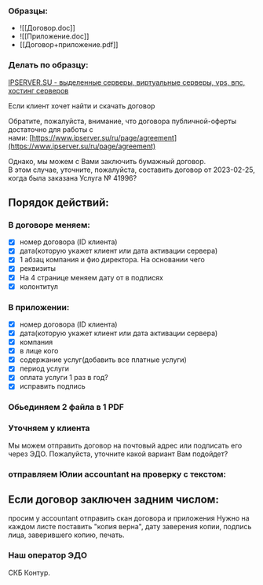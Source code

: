 ### Образцы:
- ![[Договор.doc]]
- ![[Приложение.doc]]
- [[Договор+приложение.pdf]]

### Делать по образцу:
[IPSERVER.SU - выделенные серверы, виртуальные серверы, vps, впс, хостинг серверов](https://www.ipserver.su/ru/apanel/tickets/index/show/ticket/280294)


Если клиент хочет найти и скачать договор

Обратите, пожалуйста, внимание, что договора публичной-оферты достаточно для работы с нами: [https://www.ipserver.su/ru/page/agreement](https://www.ipserver.su/ru/page/agreement)  
  
Однако, мы можем с Вами заключить бумажный договор.  
В этом случае, уточните, пожалуйста, составить договор от 2023-02-25, когда была заказана Услуга № 41996?

## Порядок действий:

### В договоре меняем:
- [x] номер договора (ID клиента)
- [x] дата(которую укажет клиент или дата активации сервера)
- [x] 1 абзац компания и фио директора. На основании чего
- [x] реквизиты
- [x] На 4 странице меняем дату от в подписях
- [x] колонтитул
### В приложении:
- [x] номер договора (ID клиента)
- [x] дата(которую укажет клиент или дата активации сервера)
- [x] компания
- [x] в лице кого
- [x] содержание услуг(добавить все платные услуги)
- [x] период услуги
- [x] оплата услуги 1 раз в год?
- [x] исправить подпись

### Обьединяем 2 файла в 1 PDF

### Уточняем у клиента
Мы можем отправить договор на почтовый адрес или подписать его через ЭДО. Пожалуйста, уточните какой вариант Вам подойдет? 

### отправляем Юлии accountant на проверку с текстом:


## Если договор заключен задним числом:
просим у accountant отправить скан договора и приложения
Нужно на каждом листе поставить "копия верна", дату заверения копии, подпись лица, заверившего копию, печать.


### Наш оператор ЭДО 
СКБ Контур.